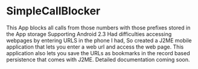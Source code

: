 # SimpleCallBlocker
This App blocks all calls from those numbers with those prefixes stored in the App storage Supporting Android 2.3
Had difficulties accessing webpages by entering URLS in the phone I had, So created a J2ME mobile application that lets you enter a web url and access the web page.
This application also lets you save the URLs as bookmarks in the record based persistence that comes with J2ME.
Detailed documentation coming soon.
